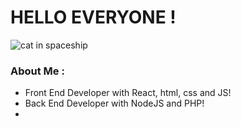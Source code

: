 # HELLO EVERYONE !
![cat in spaceship]("/catSpace.png")
### About Me : 

- Front End Developer with React, html, css and JS!
- Back End Developer with NodeJS and PHP!
- 

